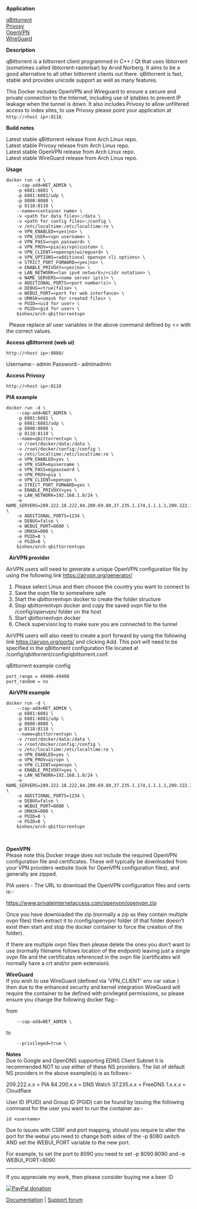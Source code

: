**Application**

[qBittorrent](https://www.qbittorrent.org/)  
[Privoxy](http://www.privoxy.org/)  
[OpenVPN](https://openvpn.net/)  
[WireGuard](https://www.wireguard.com/)

**Description**

qBittorrent is a bittorrent client programmed in C++ / Qt that uses libtorrent (sometimes called libtorrent-rasterbar) by Arvid Norberg. It aims to be a good alternative to all other bittorrent clients out there. qBittorrent is fast, stable and provides unicode support as well as many features.  

This Docker includes OpenVPN and Wireguard to ensure a secure and private connection to the Internet, including use of iptables to prevent IP leakage when the tunnel is down. It also includes Privoxy to allow unfiltered access to index sites, to use Privoxy please point your application at `http://<host ip>:8118`.

**Build notes**

Latest stable qBittorrent release from Arch Linux repo.  
Latest stable Privoxy release from Arch Linux repo.  
Latest stable OpenVPN release from Arch Linux repo.  
Latest stable WireGuard release from Arch Linux repo.

**Usage**
```
docker run -d \
    --cap-add=NET_ADMIN \
    -p 6881:6881 \
    -p 6881:6881/udp \
    -p 8080:8080 \
    -p 8118:8118 \
    --name=<container name> \
    -v <path for data files>:/data \
    -v <path for config files>:/config \
    -v /etc/localtime:/etc/localtime:ro \
    -e VPN_ENABLED=<yes|no> \
    -e VPN_USER=<vpn username> \
    -e VPN_PASS=<vpn password> \
    -e VPN_PROV=<pia|airvpn|custom> \
    -e VPN_CLIENT=<openvpn|wireguard> \
    -e VPN_OPTIONS=<additional openvpn cli options> \
    -e STRICT_PORT_FORWARD=<yes|no> \
    -e ENABLE_PRIVOXY=<yes|no> \
    -e LAN_NETWORK=<lan ipv4 network>/<cidr notation> \
    -e NAME_SERVERS=<name server ip(s)> \
    -e ADDITIONAL_PORTS=<port number(s)> \
    -e DEBUG=<true|false> \
    -e WEBUI_PORT=<port for web interfance> \
    -e UMASK=<umask for created files> \
    -e PUID=<uid for user> \
    -e PGID=<gid for user> \
    binhex/arch-qbittorrentvpn
```
&nbsp;
Please replace all user variables in the above command defined by <> with the correct values.

**Access qBittorrent (web ui)**

`http://<host ip>:8080/`

Username:- admin
Password:- adminadmin

**Access Privoxy**

`http://<host ip>:8118`

**PIA example**
```
docker run -d \
    --cap-add=NET_ADMIN \
    -p 6881:6881 \
    -p 6881:6881/udp \
    -p 8080:8080 \
    -p 8118:8118 \
    --name=qbittorrentvpn \
    -v /root/docker/data:/data \
    -v /root/docker/config:/config \
    -v /etc/localtime:/etc/localtime:ro \
    -e VPN_ENABLED=yes \
    -e VPN_USER=myusername \
    -e VPN_PASS=mypassword \
    -e VPN_PROV=pia \
    -e VPN_CLIENT=openvpn \
    -e STRICT_PORT_FORWARD=yes \
    -e ENABLE_PRIVOXY=yes \
    -e LAN_NETWORK=192.168.1.0/24 \
    -e NAME_SERVERS=209.222.18.222,84.200.69.80,37.235.1.174,1.1.1.1,209.222.18.218,37.235.1.177,84.200.70.40,1.0.0.1 \
    -e ADDITIONAL_PORTS=1234 \
    -e DEBUG=false \
    -e WEBUI_PORT=8080 \
    -e UMASK=000 \
    -e PUID=0 \
    -e PGID=0 \
    binhex/arch-qbittorrentvpn
```
&nbsp;
**AirVPN provider**

AirVPN users will need to generate a unique OpenVPN configuration file by using the following link https://airvpn.org/generator/

1. Please select Linux and then choose the country you want to connect to
2. Save the ovpn file to somewhere safe
3. Start the qbittorrentvpn docker to create the folder structure
4. Stop qbittorrentvpn docker and copy the saved ovpn file to the /config/openvpn/ folder on the host
5. Start qbittorrentvpn docker
6. Check supervisor.log to make sure you are connected to the tunnel

AirVPN users will also need to create a port forward by using the following link https://airvpn.org/ports/ and clicking Add. This port will need to be specified in the qBittorrent configuration file located at /config/qbittorrent/config/qbittorrent.conf.

qBittorrent example config
```
port_range = 49400-49400
port_random = no
```
&nbsp;
**AirVPN example**
```
docker run -d \
    --cap-add=NET_ADMIN \
    -p 6881:6881 \
    -p 6881:6881/udp \
    -p 8080:8080 \
    -p 8118:8118 \
    --name=qbittorrentvpn \
    -v /root/docker/data:/data \
    -v /root/docker/config:/config \
    -v /etc/localtime:/etc/localtime:ro \
    -e VPN_ENABLED=yes \
    -e VPN_PROV=airvpn \
    -e VPN_CLIENT=openvpn \
    -e ENABLE_PRIVOXY=yes \
    -e LAN_NETWORK=192.168.1.0/24 \
    -e NAME_SERVERS=209.222.18.222,84.200.69.80,37.235.1.174,1.1.1.1,209.222.18.218,37.235.1.177,84.200.70.40,1.0.0.1 \
    -e ADDITIONAL_PORTS=1234 \
    -e DEBUG=false \
    -e WEBUI_PORT=8080 \
    -e UMASK=000 \
    -e PUID=0 \
    -e PGID=0 \
    binhex/arch-qbittorrentvpn
```
&nbsp;

**OpenVPN**  
Please note this Docker image does not include the required OpenVPN configuration file and certificates. These will typically be downloaded from your VPN providers website (look for OpenVPN configuration files), and generally are zipped.

PIA users - The URL to download the OpenVPN configuration files and certs is:-

https://www.privateinternetaccess.com/openvpn/openvpn.zip

Once you have downloaded the zip (normally a zip as they contain multiple ovpn files) then extract it to /config/openvpn/ folder (if that folder doesn't exist then start and stop the docker container to force the creation of the folder).

If there are multiple ovpn files then please delete the ones you don't want to use (normally filename follows location of the endpoint) leaving just a single ovpn file and the certificates referenced in the ovpn file (certificates will normally have a crt and/or pem extension).

**WireGuard**  
If you wish to use WireGuard (defined via 'VPN_CLIENT' env var value ) then due to the enhanced security and kernel integration WireGuard will require the container to be defined with privileged permissions, so please ensure you change the following docker flag:-    

from
```
    --cap-add=NET_ADMIN \
```
to
```
    --privileged=true \
```

**Notes**  
Due to Google and OpenDNS supporting EDNS Client Subnet it is recommended NOT to use either of these NS providers.
The list of default NS providers in the above example(s) is as follows:-

209.222.x.x = PIA
84.200.x.x = DNS Watch
37.235.x.x = FreeDNS
1.x.x.x = Cloudflare

User ID (PUID) and Group ID (PGID) can be found by issuing the following command for the user you want to run the container as:-

`id <username>`

Due to issues with CSRF and port mapping, should you require to alter the port for the webui you need to change both sides of the -p 8080 switch AND set the WEBUI_PORT variable to the new port.

For example, to set the port to 8090 you need to set -p 8090:8090 and -e WEBUI_PORT=8090
___
If you appreciate my work, then please consider buying me a beer  :D

[![PayPal donation](https://www.paypal.com/en_US/i/btn/btn_donate_SM.gif)](https://www.paypal.com/cgi-bin/webscr?cmd=_s-xclick&hosted_button_id=MM5E27UX6AUU4)

[Documentation](https://github.com/binhex/documentation) | [Support forum](https://forums.unraid.net/topic/75539-support-binhex-qbittorrentvpn/)
